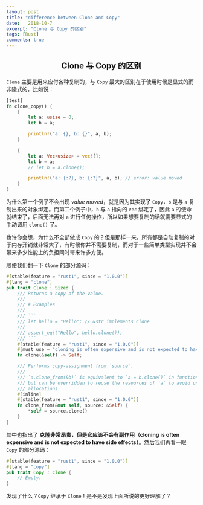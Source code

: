 ```yaml
---
layout: post
title: "difference between Clone and Copy"
date:   2018-10-7
excerpt: "Clone 与 Copy 的区别"
tags: [Rust]
comments: true
---
```


<center><h2>Clone 与 Copy 的区别</h2></center>

<!--more-->

`Clone` 主要是用来应付各种复制的，与 `Copy` 最大的区别在于使用时候是显式的而非隐式的，比如说：

```rust
[test]
fn clone_copy() {
    {
        let a: usize = 0;
        let b = a;

        println!("a: {}, b: {}", a, b);
    }

    {
        let a: Vec<usize> = vec![];
        let b = a;
        // let b = a.clone();

        println!("a: {:?}, b: {:?}", a, b); // error: value moved
    }
}
```

为什么第一个例子不会出现 *value moved*，就是因为其实现了 `Copy`，`b` 是与 `a` 复制出来的对象绑定。而第二个例子中，`b` 与 `a` 指向的 `Vec` 绑定了，因此 `a` 的使命就结束了，后面无法再对 `a` 进行任何操作，所以如果想要复制的话就需要显式的手动调用 `clone()` 了。

也许你会想，为什么不全部做成 `Copy` 的？但是那样一来，所有都是自动复制的对于内存开销就非常大了，有时候你并不需要复制，而对于一些简单类型实现并不会带来多少性能上的负担同时带来许多方便。

顺便我们翻一下 `Clone` 的部分源码：

```rust
#[stable(feature = "rust1", since = "1.0.0")]
#[lang = "clone"]
pub trait Clone : Sized {
    /// Returns a copy of the value.
    ///
    /// # Examples
    ///
    /// ```
    /// let hello = "Hello"; // &str implements Clone
    ///
    /// assert_eq!("Hello", hello.clone());
    /// ```
    #[stable(feature = "rust1", since = "1.0.0")]
    #[must_use = "cloning is often expensive and is not expected to have side effects"]
    fn clone(&self) -> Self;

    /// Performs copy-assignment from `source`.
    ///
    /// `a.clone_from(&b)` is equivalent to `a = b.clone()` in functionality,
    /// but can be overridden to reuse the resources of `a` to avoid unnecessary
    /// allocations.
    #[inline]
    #[stable(feature = "rust1", since = "1.0.0")]
    fn clone_from(&mut self, source: &Self) {
        *self = source.clone()
    }
}
```

其中也指出了 **克隆非常昂贵，但是它应该不会有副作用（cloning is often expensive and is not expected to have side effects）**。然后我们再看一眼 `Copy` 的部分源码：

```rust
#[stable(feature = "rust1", since = "1.0.0")]
#[lang = "copy"]
pub trait Copy : Clone {
    // Empty.
}
```

发现了什么？`Copy` 继承于 `Clone`！是不是发现上面所说的更好理解了？